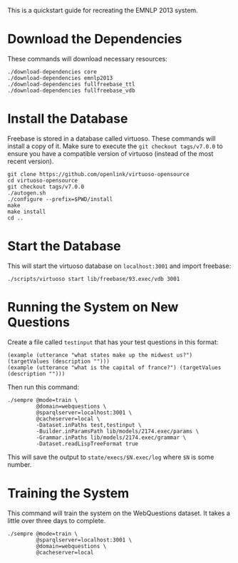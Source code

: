 This is a quickstart guide for recreating the EMNLP 2013 system.

# Download the Dependencies

These commands will download necessary resources:

    ./download-dependencies core 
    ./download-dependencies emnlp2013 
    ./download-dependencies fullfreebase_ttl 
    ./download-dependencies fullfreebase_vdb

# Install the Database

Freebase is stored in a database called virtuoso. These commands will 
install a copy of it. Make sure to execute the `git checkout tags/v7.0.0`
to ensure you have a compatible version of virtuoso (instead of the most 
recent version).

    git clone https://github.com/openlink/virtuoso-opensource
    cd virtuoso-opensource
    git checkout tags/v7.0.0
    ./autogen.sh
    ./configure --prefix=$PWD/install
    make
    make install
    cd ..

# Start the Database

This will start the virtuoso database on `localhost:3001` and import freebase:

    ./scripts/virtuoso start lib/freebase/93.exec/vdb 3001

# Running the System on New Questions

Create a file called `testinput` that has your test questions in this format:

    (example (utterance "what states make up the midwest us?") (targetValues (description "")))
    (example (utterance "what is the capital of france?") (targetValues (description "")))

Then run this command:

    ./sempre @mode=train \
             @domain=webquestions \
             @sparqlserver=localhost:3001 \
             @cacheserver=local \
             -Dataset.inPaths test,testinput \
             -Builder.inParamsPath lib/models/2174.exec/params \
             -Grammar.inPaths lib/models/2174.exec/grammar \
             -Dataset.readLispTreeFormat true

This will save the output to `state/execs/$N.exec/log` where `$N` is some 
number. 


# Training the System

This command will train the system on the WebQuestions dataset. It takes
a little over three days to complete.

    ./sempre @mode=train \
             @sparqlserver=localhost:3001 \
             @domain=webquestions \
             @cacheserver=local
